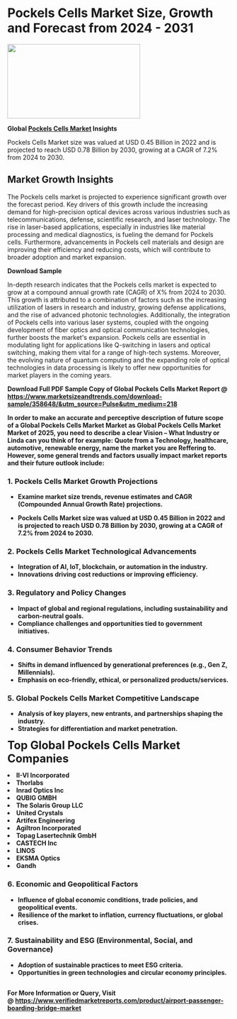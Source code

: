 <H1>Pockels Cells Market Size, Growth and Forecast from 2024 - 2031</H1><img class="aligncenter size-medium wp-image-584254" src="https://thirdeyenews.in/wp-content/uploads/2024/09/Global-Market-Research-300x168.jpeg" alt="" width="300" height="168" /><p><strong>Global&nbsp;<a href="https://www.marketsizeandtrends.com/download-sample/358648/&amp;utm_source=Pulse&amp;utm_medium=218">Pockels Cells Market</a> Insights</strong></p><p>Pockels Cells Market size was valued at USD 0.45 Billion in 2022 and is projected to reach USD 0.78 Billion by 2030, growing at a CAGR of 7.2% from 2024 to 2030.</p><p><h2>Market Growth Insights</h2> <p>The Pockels cells market is projected to experience significant growth over the forecast period. Key drivers of this growth include the increasing demand for high-precision optical devices across various industries such as telecommunications, defense, scientific research, and laser technology. The rise in laser-based applications, especially in industries like material processing and medical diagnostics, is fueling the demand for Pockels cells. Furthermore, advancements in Pockels cell materials and design are improving their efficiency and reducing costs, which will contribute to broader adoption and market expansion.</p> <p><strong>Download Sample</strong></p> <p>In-depth research indicates that the Pockels cells market is expected to grow at a compound annual growth rate (CAGR) of X% from 2024 to 2030. This growth is attributed to a combination of factors such as the increasing utilization of lasers in research and industry, growing defense applications, and the rise of advanced photonic technologies. Additionally, the integration of Pockels cells into various laser systems, coupled with the ongoing development of fiber optics and optical communication technologies, further boosts the market's expansion. Pockels cells are essential in modulating light for applications like Q-switching in lasers and optical switching, making them vital for a range of high-tech systems. Moreover, the evolving nature of quantum computing and the expanding role of optical technologies in data processing is likely to offer new opportunities for market players in the coming years.</p> <p><strong></p><p><span class=""><strong>Download Full PDF Sample Copy of Global Pockels Cells Market Report</strong> @ <a href="https://www.marketsizeandtrends.com/download-sample/358648/&amp;utm_source=Pulse&amp;utm_medium=218" target="_blank">https://www.marketsizeandtrends.com/download-sample/358648/&amp;utm_source=Pulse&amp;utm_medium=218</a></span></p><p>In order to make an accurate and perceptive description of future scope of a Global&nbsp;Pockels Cells Market Market as Global&nbsp;Pockels Cells Market Market of 2025, you need to describe a clear Vision &ndash; What Industry or Linda can you think of for example: Quote from a Technology, healthcare, automotive, renewable energy, name the market you are Reffering to. However, some general trends and factors usually impact market reports and their future outlook include:</p><h3>1.&nbsp;<strong>Pockels Cells Market Growth Projections</strong></h3><ul><li>Examine market size trends, revenue estimates and CAGR (Compounded Annual Growth Rate) projections.</li><li><p>Pockels Cells Market size was valued at USD 0.45 Billion in 2022 and is projected to reach USD 0.78 Billion by 2030, growing at a CAGR of 7.2% from 2024 to 2030.</p></li></ul><h3>2.&nbsp;<strong>Pockels Cells Market Technological Advancements</strong></h3><ul><li>Integration of AI, IoT, blockchain, or automation in the industry.</li><li>Innovations driving cost reductions or improving efficiency.</li></ul><h3>3.&nbsp;<strong>Regulatory and Policy Changes</strong></h3><ul><li>Impact of global and regional regulations, including sustainability and carbon-neutral goals.</li><li>Compliance challenges and opportunities tied to government initiatives.</li></ul><h3>4.&nbsp;<strong>Consumer Behavior Trends</strong></h3><ul><li>Shifts in demand influenced by generational preferences (e.g., Gen Z, Millennials).</li><li>Emphasis on eco-friendly, ethical, or personalized products/services.</li></ul><h3>5.&nbsp;<strong>Global Pockels Cells Market Competitive Landscape</strong></h3><ul><li>Analysis of key players, new entrants, and partnerships shaping the industry.</li><li>Strategies for differentiation and market penetration.</li></ul><p data-pm-slice="1 1 []"><span style="color: inherit; font-family: inherit; font-size: 25px;">Top Global Pockels Cells Market Companies</span></p><div class="" data-test-id=""><p><li>II-VI Incorporated</li><li> Thorlabs</li><li> Inrad Optics Inc</li><li> QUBIG GMBH</li><li> The Solaris Group LLC</li><li> United Crystals</li><li> Artifex Engineering</li><li> Agiltron Incorporated</li><li> Topag Lasertechnik GmbH</li><li> CASTECH Inc</li><li> LINOS</li><li> EKSMA Optics</li><li> Gandh</li></p></div><h3>6.&nbsp;<strong>Economic and Geopolitical Factors</strong></h3><ul><li>Influence of global economic conditions, trade policies, and geopolitical events.</li><li>Resilience of the market to inflation, currency fluctuations, or global crises.</li></ul><h3>7.&nbsp;<strong>Sustainability and ESG (Environmental, Social, and Governance)</strong></h3><ul><li>Adoption of sustainable practices to meet ESG criteria.</li><li>Opportunities in green technologies and circular economy principles.</li></ul><h2><strong style="font-size: 14px;">For More Information or Query, Visit @&nbsp;</strong><a style="background-color: #ffffff; font-size: 14px;" href="https://www.marketsizeandtrends.com/report/pockels-cells-market/" target="_blank">https://www.verifiedmarketreports.com/product/airport-passenger-boarding-bridge-market</a></h2>
